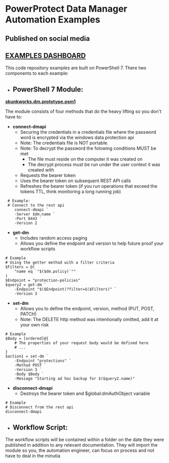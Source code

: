 # PowerProtect Data Manager Automation Examples
## Published on social media
<a href="https://skunkworksautomation.github.io/social-media/" target="_blank">
    <h2>EXAMPLES DASHBOARD</h2>
</a>

This code repository examples are built on PowerShell 7. There two components to each example:
- ## PowerShell 7 Module:
**[skunkworks.dm.prototype.psm1](https://github.com/SkunkworksAutomation/social-media/blob/main/code/skunkworks.dm.prototype.psm1)**

The module consists of four methods that do the heavy lifting so you don't have to:
- **connect-dmapi**
    - Securing the credentials in a credentials file where the password word is encrypted via the windows data protection api
    - Note: The credentials file is NOT portable. 
    - Note: To decrypt the password the folowing conditions MUST be met
        - The file must reside on the computer it was created on
        - The decrypt process must be run under the user context it was created with
    - Requests the bearer token
    - Uses the bearer token on subsequent REST API calls
    - Refreshes the bearer token (if you run operations that exceed the tokens TTL, think monitoring a long running job)
```
 # Example:
 # Connect to the rest api
    connect-dmapi `
    -Server $dm.name `
    -Port 8443 `
    -Version 2
```

- **get-dm**
    - Includes random access paging
    - Allows you define the endpoint and version to help future proof your workflow scripts
```
# Example
# Using the getter method with a filter criteria
$Filters = @(
    "name eq `"$($dm.policy)`""
)
$Endpoint = "protection-policies"
$query2 = get-dm `
    -Endpoint "$($Endpoint)?filter=$($Filters)" `
    -Version 3
```

- **set-dm**
    - Allows you to define the endpoint, version, method (PUT, POST, PATCH)
    - Note: The DELETE http method was intentionally omitted, add it at your own risk

```
# Example
$Body = [ordered]@{
    # The properties of your request body would be defined here
    # ...
}
$action1 = set-dm `
    -Endpoint "protections" `
    -Method POST `
    -Version 3 `
    -Body $Body `
    -Message "Starting ad hoc backup for $($query2.name)"
```
- **disconnect-dmapi**
    - Destroys the bearer token and $global:dmAuthObject variable

```
# Example
# Disconnect from the rest api
disconnect-dmapi
```
- ## Workflow Script:
The workflow scripts will be contained within a folder on the date they were published in addition to any relevant documentation.
They will import the module so you, the automation engineer, can focus on process and not have to deal in the minutia